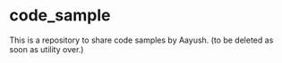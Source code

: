# code_sample
This is a repository to share code samples by Aayush.
(to be deleted as soon as utility over.)
